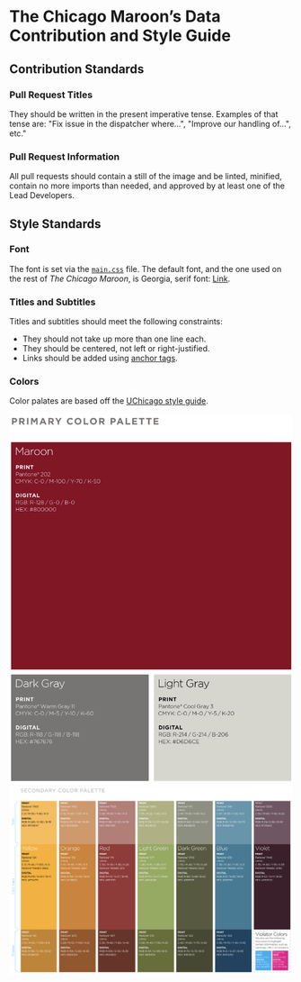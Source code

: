 # The Chicago Maroon’s Data Contribution and Style Guide

## Contribution Standards

### Pull Request Titles

They should be written in the present imperative tense. Examples of that tense are:
"Fix issue in the dispatcher where…", "Improve our handling of…", etc."

### Pull Request Information

All pull requests should contain a still of the image and be linted, minified, contain no more imports than needed, and approved by at least one of the Lead Developers.

## Style Standards

### Font

The font is set via the [`main.css`](./static/main.css) file. The default font, and the one used on the rest of _The Chicago Maroon_, is Georgia, serif font: [Link](https://www.cssfontstack.com/Georgia).

### Titles and Subtitles

Titles and subtitles should meet the following constraints:

-   They should not take up more than one line each.
-   They should be centered, not left or right-justified.
-   Links should be added using [anchor tags](https://developer.mozilla.org/en-US/docs/Web/HTML/Element/a).

### Colors

Color palates are based off the [UChicago style guide](https://news.uchicago.edu/sites/default/files/attachments/_uchicago.identity.guidelines.pdf).

<img src="static/primary-colors.png" alt="UChicago primary colors."/>

<img src="static/secondary-colors.png" alt="UChicago secondary colors."/>
